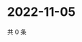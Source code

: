 # 2022-11-05

共 0 条

<!-- BEGIN WEIBO -->
<!-- 最后更新时间 Sat Nov 05 2022 07:19:17 GMT+0800 (China Standard Time) -->

<!-- END WEIBO -->
